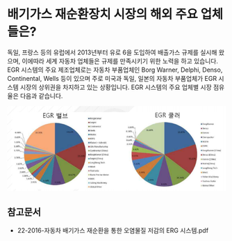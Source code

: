 # 배기가스 재순환장치 시장의 해외 주요 업체들은?

독일, 프랑스 등의 유럽에서 2013년부터 유로 6을 도입하여 배출가스 규제를 실시해 왔으며, 이에따라 세계 자동차 업체들은 규제를 만족시키기 위한 노력을 하고 있습니다. 
EGR 시스템의 주요 제조업체로는 자동차 부품업체인 Borg Warner, Delphi, Denso, Continental, Wells 등이 있으며 주로 미국과 독일, 일본의 자동차 부품업체가 EGR 시스템 시장의 상위권을 차지하고 있는 상황입니다. 
EGR 시스템의 주요 업체별 시장 점유율은 다음과 같습니다.

![](./images/배기가스재순환장치_Q13_1_3.PNG)


## 참고문서 
- 22-2016-자동차 배기가스 재순환을 통한 오염물질 저감의 ERG 시스템.pdf

